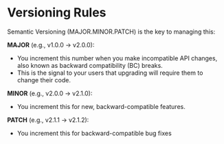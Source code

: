 # Versioning Rules

Semantic Versioning (MAJOR.MINOR.PATCH) is the key to managing this:

**MAJOR** (e.g., v1.0.0 -> v2.0.0): 
- You increment this number when you make incompatible API changes, also known as backward compatibility (BC) breaks. 
- This is the signal to your users that upgrading will require them to change their code.

**MINOR** (e.g., v2.0.0 -> v2.1.0): 
- You increment this for new, backward-compatible features.

**PATCH** (e.g., v2.1.1 -> v2.1.2): 
- You increment this for backward-compatible bug fixes